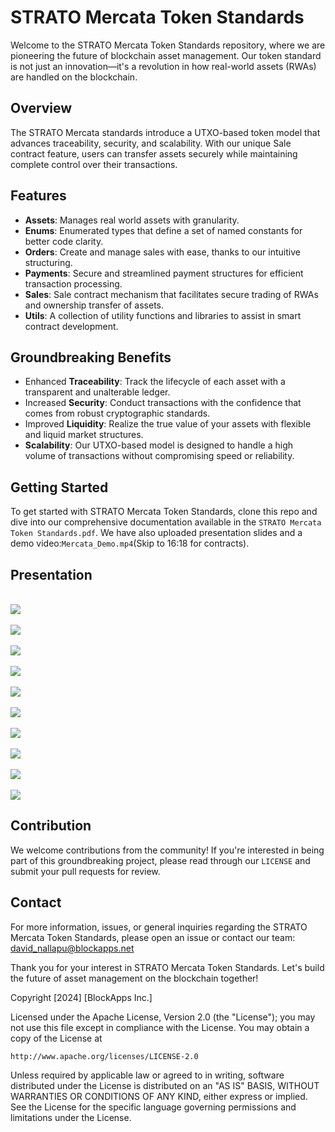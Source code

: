 # STRATO Mercata Token Standards

Welcome to the STRATO Mercata Token Standards repository, where we are pioneering the future of blockchain asset management. Our token standard is not just an innovation—it's a revolution in how real-world assets (RWAs) are handled on the blockchain.

## Overview

The STRATO Mercata standards introduce a UTXO-based token model that advances traceability, security, and scalability. With our unique Sale contract feature, users can transfer assets securely while maintaining complete control over their transactions.

## Features

- **Assets**: Manages real world assets with granularity.
- **Enums**: Enumerated types that define a set of named constants for better code clarity.
- **Orders**: Create and manage sales with ease, thanks to our intuitive structuring.
- **Payments**: Secure and streamlined payment structures for efficient transaction processing.
- **Sales**: Sale contract mechanism that facilitates secure trading of RWAs and ownership transfer of assets.
- **Utils**: A collection of utility functions and libraries to assist in smart contract development.

## Groundbreaking Benefits

- Enhanced **Traceability**: Track the lifecycle of each asset with a transparent and unalterable ledger.
- Increased **Security**: Conduct transactions with the confidence that comes from robust cryptographic standards.
- Improved **Liquidity**: Realize the true value of your assets with flexible and liquid market structures.
- **Scalability**: Our UTXO-based model is designed to handle a high volume of transactions without compromising speed or reliability.

## Getting Started

To get started with STRATO Mercata Token Standards, clone this repo and dive into our comprehensive documentation available in the `STRATO Mercata Token Standards.pdf`. We have also uploaded presentation slides and a demo video:`Mercata_Demo.mp4`(Skip to 16:18 for contracts).

## Presentation

<br>
<img src="Presentation/STRATO Mercata-01.png">
<br>
<br>
<img src="Presentation/STRATO Mercata-03.png">
<br>
<br>
<img src="Presentation/STRATO Mercata-04.png">
<br>
<br>
<img src="Presentation/STRATO Mercata-05.png">
<br>
<br>
<img src="Presentation/STRATO Mercata-06.png">
<br>
<br>
<img src="Presentation/STRATO Mercata-07.png">
<br>
<br>
<img src="Presentation/STRATO Mercata-08.png">
<br>
<br>
<img src="Presentation/STRATO Mercata-09.png">
<br>
<br>
<img src="Presentation/STRATO Mercata-10.png">
<br>
<br>
<img src="Presentation/STRATO Mercata-11.png">
<br>


## Contribution

We welcome contributions from the community! If you're interested in being part of this groundbreaking project, please read through our `LICENSE` and submit your pull requests for review.

## Contact

For more information, issues, or general inquiries regarding the STRATO Mercata Token Standards, please open an issue or contact our team:
david_nallapu@blockapps.net

Thank you for your interest in STRATO Mercata Token Standards. Let's build the future of asset management on the blockchain together!

Copyright [2024] [BlockApps Inc.]

Licensed under the Apache License, Version 2.0 (the "License");
you may not use this file except in compliance with the License.
You may obtain a copy of the License at

    http://www.apache.org/licenses/LICENSE-2.0

Unless required by applicable law or agreed to in writing, software
distributed under the License is distributed on an "AS IS" BASIS,
WITHOUT WARRANTIES OR CONDITIONS OF ANY KIND, either express or implied.
See the License for the specific language governing permissions and
limitations under the License.